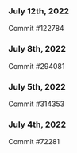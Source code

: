 ### July 12th, 2022

Commit #122784

### July 8th, 2022

Commit #294081

### July 5th, 2022

Commit #314353


### July 4th, 2022

Commit #72281
